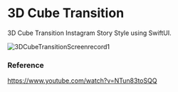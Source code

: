 # 3D Cube Transition

3D Cube Transition Instagram Story Style using SwiftUI.

![3DCubeTransitionScreenrecord1](https://user-images.githubusercontent.com/3436468/100578247-d0cb0900-331c-11eb-8a09-3607c6b14e7a.gif)

### Reference

https://www.youtube.com/watch?v=NTun83toSQQ
